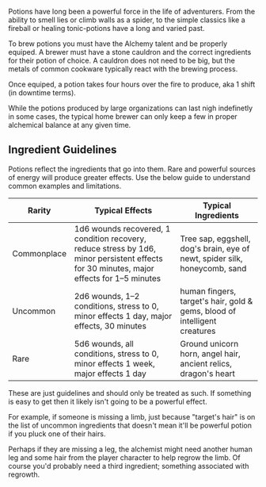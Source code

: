 Potions have long been a powerful force in the life of adventurers. From the ability to smell lies or climb walls as a spider, to the simple classics like a fireball or healing tonic-potions have a long and varied past.

To brew potions you must have the Alchemy talent and be properly equiped. A brewer must have a stone cauldron and the correct ingredients for their potion of choice. A cauldron does not need to be big, but the metals of common cookware typically react with the brewing process. 

Once equiped, a potion takes four hours over the fire to produce, aka 1 shift (in downtime terms). 

While the potions produced by large organizations can last nigh indefinetly in some cases, the typical home brewer can only keep a few in proper alchemical balance at any given time. 

## Ingredient Guidelines

Potions reflect the ingredients that go into them. Rare and powerful sources of energy will produce greater effects. Use the below guide to understand common examples and limitations. 

| Rarity      | Typical Effects                                                                                                                          | Typical Ingredients                                                        |
| ----------- | ---------------------------------------------------------------------------------------------------------------------------------------- | -------------------------------------------------------------------------- |
| Commonplace | 1d6 wounds recovered, 1 condition recovery, reduce stress by 1d6, minor persistent effects for 30 minutes, major effects for 1–5 minutes | Tree sap, eggshell, dog's brain, eye of newt, spider silk, honeycomb, sand |
| Uncommon    | 2d6 wounds, 1–2 conditions, stress to 0, minor effects 1 day, major effects, 30 minutes                                                  | human fingers, target's hair, gold & gems, blood of intelligent creatures  |
| Rare        | 5d6 wounds, all conditions, stress to 0, minor effects 1 week, major effects 1 day                                                       | Ground unicorn horn, angel hair, ancient relics, dragon's heart            |

These are just guidelines and should only be treated as such. If something is easy to get then it likely isn't going to be a powerful effect. 

For example, if someone is missing a limb, just because "target's hair" is on the list of uncommon ingredients that doesn't mean it'll be powerful potion if you pluck one of their hairs. 

Perhaps if they are missing a leg, the alchemist might need another human leg and some hair from the player character to help regrow the limb. Of course you'd probably need a third ingredient; something associated with regrowth.